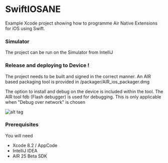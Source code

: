 # SwiftIOSANE  

Example Xcode project showing how to programme Air Native Extensions for iOS using Swift.

### Simulator

The project can be run on the Simulator from IntelliJ

### Release and deploying to Device !

The project needs to be built and signed in the correct manner.
An AIR based packaging tool is provided in /packager/AIR_ios_packager.dmg

The option to install and debug on the device is included within the tool.
The AIR tool fdb (Flash debugger) is used for debugging. This is only applicable when "Debug over network" is chosen

![alt tag](https://github.com/tuarua/SwiftIOSANE/blob/master/screenshots/1.png)

### Prerequisites

You will need
 
 - Xcode 8.2 / AppCode
 - IntelliJ IDEA
 - AIR 25 Beta SDK


